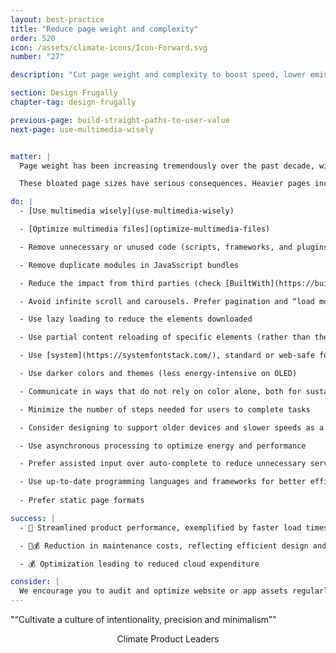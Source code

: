 ```yaml
---
layout: best-practice
title: "Reduce page weight and complexity"
order: 520
icon: /assets/climate-icons/Icon-Forward.svg
number: "27"

description: "Cut page weight and complexity to boost speed, lower emissions, support older devices, and create more inclusive digital experiences."

section: Design Frugally
chapter-tag: design-frugally

previous-page: build-straight-paths-to-user-value
next-page: use-multimedia-wisely


matter: |
  Page weight has been increasing tremendously over the past decade, with significant implications for both users and the environment. Between 2014 and 2024, the median desktop page size grew by 120% (an increase of 1.4 MB), while the median mobile page size surged by 357% (an additional 1.8 MB). Images are the largest contributors to page weight.

  These bloated page sizes have serious consequences. Heavier pages increase CPU usage and obsolescence, contributing to higher energy consumption and carbon emissions. They also exacerbate digital inequality, disproportionately affecting users with older devices or slower internet connections.

do: |
  - [Use multimedia wisely](use-multimedia-wisely)

  - [Optimize multimedia files](optimize-multimedia-files)

  - Remove unnecessary or unused code (scripts, frameworks, and plugins) and limit their use

  - Remove duplicate modules in JavaSscript bundles

  - Reduce the impact from third parties (check [BuiltWith](https://builtwith.com/) and [Are my third parties green](https://aremythirdpartiesgreen.com/))

  - Avoid infinite scroll and carousels. Prefer pagination and “load more” options.

  - Use lazy loading to reduce the elements downloaded

  - Use partial content reloading of specific elements (rather than the whole page)

  - Use [system](https://systemfontstack.com/), standard or web-safe fonts to avoid downloads

  - Use darker colors and themes (less energy-intensive on OLED)

  - Communicate in ways that do not rely on color alone, both for sustainability and accessibility

  - Minimize the number of steps needed for users to complete tasks

  - Consider designing to support older devices and slower speeds as a preference, when designing for inclusivity. Make KPIs that address performance under "worst case" conditions

  - Use asynchronous processing to optimize energy and performance

  - Prefer assisted input over auto-complete to reduce unnecessary server calls

  - Use up-to-date programming languages and frameworks for better efficiency
  
  - Prefer static page formats

success: |
  - 🧑 Streamlined product performance, exemplified by faster load times

  - 🧑💰 Reduction in maintenance costs, reflecting efficient design and execution

  - 💰 Optimization leading to reduced cloud expenditure

consider: |
  We encourage you to audit and optimize website or app assets regularly. These environmental, performance considerations and improvements will become an integral part of how cross-functional teams work once you @Include the planet in your brief & @Choose the right metrics . Education will be key for your organization and product squads to keep discovering best practices to apply. For this, nothing is better than to @Organize talks, raise awareness, and promote training and @Set up a climate working group. And don’t forget system inclusivity: design for older devices, slower connections, and question whether features even need an internet connection.
---
```


<div class="bigquote">
  <span class="highlight">"“Cultivate a culture of intentionality, precision and minimalism”"</span>
</div>

<p style="text-align:center;">Climate Product Leaders</p>